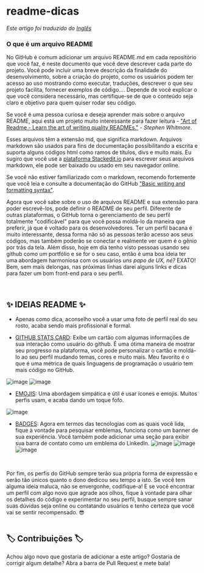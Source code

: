 # readme-dicas
*Este artigo foi traduzido do [Inglês](README.md)*

### O que é um arquivo README 

No GitHub é comum adicionar um arquivo README.md em cada repositório que você faz, é neste documento que você deve descrever cada parte do projeto. Você pode incluir uma breve descrição da finalidade do desenvolvimento, sobre a criação do projeto, como os usuários podem ter acesso ao uso mostrando como executar, traduções, descrever o que seu projeto facilita, fornecer exemplos de código.... Depende de você explicar o que você considera necessário, mas certifique-se de que o conteúdo seja claro e objetivo para quem quiser rodar seu código.

Se você é uma pessoa curiosa e deseja aprender mais sobre o arquivo README, aqui está um projeto muito interessante para fazer leitura -   ["Art of Readme - Learn the art of writing quality READMEs."](https://github.com/noffle/art-of-readme#readme)  -  _Stephen Whitmore_.

Esses arquivos têm a extensão md, que significa markdown. Arquivos markdown são usados para fins de documentação possibilitando a escrita e suporta alguns códigos html como ramos de títulos, divs e muito mais. Eu sugiro que você use a [plataforma Stackedit.io](https://stackedit.io/app#) para escrever seus arquivos markdown, ele pode ser baixado ou usado em seu navegador online.

Se você não estiver familiarizado com o markdown, recomendo fortemente que você leia e consulte a documentação do GitHub ["Basic writing and formatting syntax"](https://docs.github.com/pt/github/writing-on-github/getting-started-with-writing-and-formatting-on-github/basic-writing-and-formatting-syntax).
<br>

Agora que você sabe sobre o uso de arquivos README e sua extensão para poder escrevê-los, pode definir o README de seu perfil. Diferente de outras plataformas, o GitHub torna o gerenciamento de seu perfil totalmente "codificável" para que você possa moldá-lo da maneira que preferir, já que é voltado para os desenvolvedores. Ter um perfil bacana é muito interessante, dessa forma não só as pessoas terão acesso aos seus códigos, mas também poderão se conectar e realmente ver quem é o gênio por trás da tela. Além disso, hoje em dia tenho visto pessoas usando seu github como um portfólio e se for o seu caso, então é uma boa ideia ter uma abordagem harmoniosa com os usuários _uns papo de UX,  né?_ EXATO! Bem, sem mais delongas, nas próximas linhas darei alguns links e dicas para fazer um bom front-end para o seu perfil.

</br>

## :sparkles: IDEIAS README  :sparkles:

- Apenas como dica, aconselho você a usar uma foto de perfil real do seu rosto, acaba sendo mais profissional e formal.

- [GITHUB STATS CARD](https://github.com/anuraghazra/github-readme-stats): Exibe um cartão com algumas informações de sua interação como usuário do github. É uma ótima maneira de mostrar seu progresso na plataforma, você pode personalizar o cartão e moldá-lo ao seu perfil mudando temas, cores e muito mais. Meu favorito é o que é uma métrica de quais linguagens de programação o usuário tem mais código no GitHub.

 ![image](https://user-images.githubusercontent.com/86369677/142044557-a43880eb-305a-4f2f-a3df-68aee81d2e59.png)
 ![image](https://user-images.githubusercontent.com/86369677/142044598-387ace78-60c5-4df9-b4a6-2d85281853ea.png)
 
 - [EMOJIS](https://github.com/ikatyang/emoji-cheat-sheet/blob/master/README.md#github-custom-emoji): Uma abordagem simpática e útil é usar ícones e emojis. Muitos perfis usam, e acaba dando um toque fofo.

 ![image](https://user-images.githubusercontent.com/86369677/142045043-6441aba0-5636-4335-9a71-0d7c3cfae89b.png)
 
- [BADGES](https://dev.to/envoy_/150-badges-for-github-pnk): Agora em termos das tecnologias com as quais você lida, fique à vontade para pesquisar emblemas, funciona como um banner de sua experiência. Você também pode adicionar uma seção para exibir sua barra de contato como um emblema do LinkedIn.
 ![image](https://user-images.githubusercontent.com/86369677/142047028-048593a0-7026-4a0c-a8cb-e4a2fccadff0.png)
 ![image](https://user-images.githubusercontent.com/86369677/142047228-dd62201f-9868-4de8-9bbb-8ce69ef788de.png)
 ![image](https://user-images.githubusercontent.com/86369677/142047474-5854d542-21a7-479f-a0e0-dd67897a5a12.png)
 
 <br>

Por fim, os perfis do GitHub sempre terão sua própria forma de expressão e serão tão únicos quanto o dono dedicou seu tempo a isto. Se você tem alguma ideia maluca, não se envergonhe, codifique-a! E se você encontrar um perfil com algo novo que agrade aos olhos, fique à vontade para olhar os detalhes do código e experimentar no seu perfil, busque sempre sanar suas dúvidas seja online ou contatando usuários e tenho certeza que você vai se sentir recompensado. :sunglasses:  
</br>

## :label: Contribuições :label:	

Achou algo novo que gostaria de adicionar a este artigo? Gostaria de corrigir algum detalhe? Abra a barra de Pull Request e mete bala!
